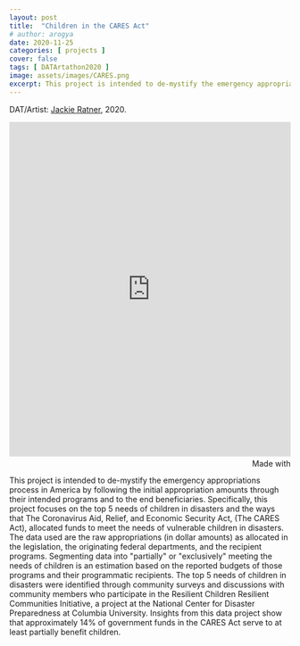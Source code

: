 ```yaml
---
layout: post
title:  "Children in the CARES Act"
# author: arogya
date: 2020-11-25
categories: [ projects ]
cover: false
tags: [ DATArtathon2020 ]
image: assets/images/CARES.png
excerpt: This project is intended to de-mystify the emergency appropriations process in America by following the initial appropriation amounts through their intended programs and to the end beneficiaries.
---
```


     
DAT/Artist: [Jackie Ratner](http://datartathon.com/fellows/jackie), 2020. 

<iframe src='https://flo.uri.sh/story/701534/embed' title='Children in the CARES Act' frameborder='0' scrolling='no' style='width:100%;height:600px;'></iframe><div style='width:100%!;margin-top:4px!important;text-align:right!important;'><a class='flourish-credit' href='https://public.flourish.studio/story/701534/?utm_source=embed&utm_campaign=story/701534' target='_top' style='text-decoration:none!important'><img alt='Made with Flourish' src='https://public.flourish.studio/resources/made_with_flourish.svg' style='width:105px!important;height:16px!important;border:none!important;margin:0!important;'> </a></div>

This project is intended to de-mystify the emergency appropriations process in America by following the initial appropriation amounts through their intended programs and to the end beneficiaries. Specifically, this project focuses on the top 5 needs of children in disasters and the ways that The Coronavirus Aid, Relief, and Economic Security Act, (The CARES Act), allocated funds to meet the needs of vulnerable children in disasters. The data used are the raw appropriations (in dollar amounts) as allocated in the legislation, the originating federal departments, and the recipient programs. Segmenting data into "partially" or "exclusively" meeting the needs of children is an estimation based on the reported budgets of those programs and their programmatic recipients. The top 5 needs of children in disasters were identified through community surveys and discussions with community members who participate in the Resilient Children Resilient Communities Initiative, a project at the National Center for Disaster Preparedness at Columbia University. Insights from this data project show that approximately 14% of government funds in the CARES Act serve to at least partially benefit children.


                                              

